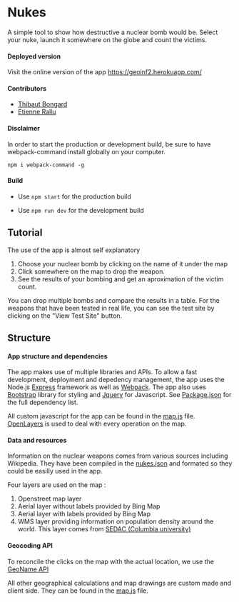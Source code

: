 Nukes
======
A simple tool to show how destructive a nuclear bomb would be. Select your nuke, launch it somewhere on the globe and count the victims.

#### Deployed version

Visit the online version of the app https://geoinf2.herokuapp.com/ 

#### Contributors
   
* [Thibaut Bongard](https://github.com/b00ntee)
* [Etienne Rallu](https://github.com/etienne1992)

#### Disclaimer

In order to start the production or development build, be sure to have webpack-command install globally on your computer.

`npm i webpack-command -g`

#### Build

* Use `npm start` for the production build

* Use `npm run dev` for the development build

Tutorial
------
The use of the app is almost self explanatory

1. Choose your nuclear bomb by clicking on the name of it under the map
2. Click somewhere on the map to drop the weapon.
3. See the results of your bombing and get an aproximation of the victim count.

You can drop multiple bombs and compare the results in a table. For the weapons that have been tested in real life, you can see the test site by clicking on the "View Test Site" button.

Structure
------

#### App structure and dependencies
The app makes use of multiple libraries and APIs.
To allow a fast development, deployment and depedency management, the app uses the Node.js [Express](https://expressjs.com/) framework as well as [Webpack](https://webpack.js.org/). The app also uses [Bootstrap](https://getbootstrap.com/) library for styling and [Jquery](https://jquery.com/) for Javascript. See [Package.json](package.json) for the full dependency list.

All custom javascript for the app can be found in the [map.js](public/map/map.js) file. [OpenLayers](https://openlayers.org/) is used to deal with every operation on the map. 

#### Data and resources

Information on the nuclear weapons comes from various sources including Wikipedia. They have been compiled in the  [nukes.json](public/json/nukes.json) and formated so they could be easilly used in the app.

Four layers are used on the map :
1. Openstreet map layer
2. Aerial layer without labels provided by Bing Map
3. Aerial layer with labels provided by Bing Map
4. WMS layer providing information on population density around the world. This layer comes from [SEDAC (Columbia university)](http://sedac.ciesin.columbia.edu/)

#### Geocoding API

To reconcile the clicks on the map with the actual location, we use the [GeoName API](https://www.geonames.org/)  

All other geographical calculations and map drawings are custom made and client side. They can be found in the [map.js](public/map/map.js) file.
